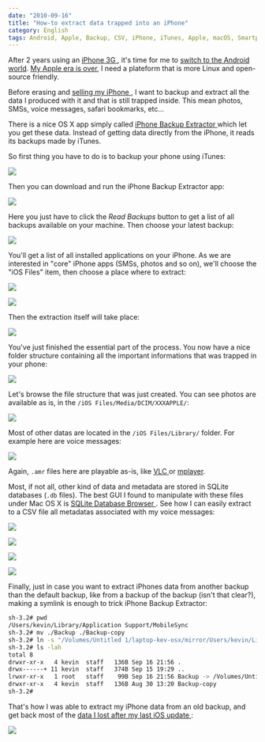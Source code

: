 ```yaml
---
date: "2010-09-16"
title: "How-to extract data trapped into an iPhone"
category: English
tags: Android, Apple, Backup, CSV, iPhone, iTunes, Apple, macOS, Smartphones, SQLite, SQL, VLC, Mac OS X 10.6 Snow Leopard
---
```


After 2 years using an [iPhone 3G
](https://amzn.com/B001AXA056/?tag=kevideld-20), it's time for me to [switch to
the Android world](https://twitter.com/kdeldycke/status/24219289221). [My Apple
era is over](https://twitter.com/kdeldycke/status/22007247873), I need a
plateform that is more Linux and open-source friendly.

Before erasing and [selling my iPhone
](https://twitter.com/kdeldycke/status/24687160120), I want to backup and
extract all the data I produced with it and that is still trapped inside. This
mean photos, SMSs, voice messages, safari bookmarks, etc...

There is a nice OS X app simply called [iPhone Backup Extractor
](https://supercrazyawesome.com) which let you get these data. Instead of
getting data directly from the iPhone, it reads its backups made by iTunes.

So first thing you have to do is to backup your phone using iTunes:

![]({attach}iphone-itunes-sync.png)

Then you can download and run the iPhone Backup Extractor app:

![]({attach}iphone-backup-extrator.png)

Here you just have to click the _Read Backups_ button to get a list of all
backups available on your machine. Then choose your latest backup:

![]({attach}list-of-iphone-backups.png)

You'll get a list of all installed applications on your iPhone. As we are
interested in "core" iPhone apps (SMSs, photos and so on), we'll choose the
"iOS Files" item, then choose a place where to extract:

![]({attach}iphone-backup-content.png)

![]({attach}iphone-backup-extraction-destination.png)

Then the extraction itself will take place:

![]({attach}iphone-backup-extraction.png)

You've just finished the essential part of the process. You now have a nice
folder structure containing all the important informations that was trapped in
your phone:

![]({attach}iphone-backup-extraction-content.png)

Let's browse the file structure that was just created. You can see photos are
available as is, in the `/iOS Files/Media/DCIM/XXXAPPLE/`:

![]({attach}iphone-photo-location.png)

Most of other datas are located in the `/iOS Files/Library/` folder. For
example here are voice messages:

![]({attach}iphone-voicemessages-location.png)

Again, `.amr` files here are playable as-is, like [VLC
](https://www.videolan.org/vlc/) or [mplayer](https://www.mplayerhq.hu).

Most, if not all, other kind of data and metadata are stored in SQLite
databases (`.db` files). The best GUI I found to manipulate with these files
under Mac OS X is [SQLite Database Browser
](https://sourceforge.net/projects/sqlitebrowser/). See how I can easily extract
to a CSV file all metadatas associated with my voice messages:

![]({attach}sqlite-database-browser-opening.png)

![]({attach}iphone-voicemail-database-tables.png)

![]({attach}iphone-voicemail-table-content.png)

![]({attach}sqlite-csv-table-export.png)

Finally, just in case you want to extract iPhones data from another backup than
the default backup, like from a backup of the backup (isn't that clear?),
making a symlink is enough to trick iPhone Backup Extractor:

```sh
sh-3.2# pwd
/Users/kevin/Library/Application Support/MobileSync
sh-3.2# mv ./Backup ./Backup-copy
sh-3.2# ln -s "/Volumes/Untitled 1/laptop-kev-osx/mirror/Users/kevin/Library/Application Support/MobileSync/Backup" .
sh-3.2# ls -lah
total 8
drwxr-xr-x   4 kevin  staff   136B Sep 16 21:56 .
drwx------+ 11 kevin  staff   374B Sep 15 19:29 ..
lrwxr-xr-x   1 root   staff    99B Sep 16 21:56 Backup -> /Volumes/Untitled 1/laptop-kev-osx/mirror/Users/kevin/Library/Application Support/MobileSync/Backup
drwxr-xr-x   4 kevin  staff   136B Aug 30 13:20 Backup-copy
sh-3.2#
```

That's how I was able to extract my iPhone data from an old backup, and get
back most of the [data I lost after my last iOS update
](https://twitter.com/kdeldycke/status/22516008513):

![]({attach}iphone-backup-extractor-from-old-backup.png)
